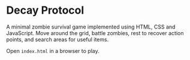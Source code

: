 # Decay Protocol

A minimal zombie survival game implemented using HTML, CSS and JavaScript.
Move around the grid, battle zombies, rest to recover action points, and search areas for useful items.

Open `index.html` in a browser to play.
